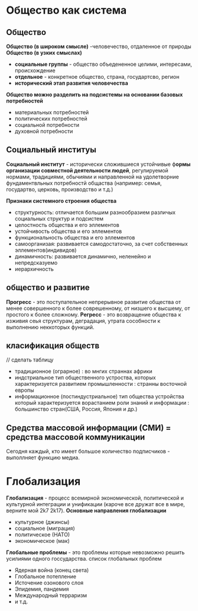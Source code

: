 # Общество как система
## Общество
**Общество (в широком смысле)** -человечество, отдаленное от природы
**Общество (в узких смыслах)**
- **социальные группы** - общество объедененное целими, интересами, происхождение
- **отдельное** - конкретное общество, страна, государтсво, регион
- **исторический этап развития человечества** 

**Общество можно разделить на подсистемы на основании базовых потребностей**
- материальных потребностей
- политических потребностей 
- социальной потребности
- духовной потребности

## Социальный институы
**Социальный институт** - исторически сложившиеся устойчивые ф**ормы организации совместной деятельности людей**, регулируемой нормами, традициями, обычиями и направленной на удолетворние фундаментвльных потребностй общаства
(например: семья, государтво, церковь, производство и т.д.)

**Признаки системного строения общества**
- структурность: отличается большим разнообразием различых социальных структур и подсистем
- целостность общества и его эллементов
- устойчивость общества и его эллементов
- функциональность общества и его эллементов
- самоорганизая: развивается самодостаточно, за счет собственных эллементов(индивидов)
- динамичность: развивается динамично, неленейно и непредсказуемо
- иерархичность

## общество и развитие
**Прогресс** - это поступательное непрерывное развитие общества от менее совершенного к более соврешенному, от низшего к высшему, от простого к более сложному. 
**Регресс** - это возвращение общества к изживия сеья структурам, деградация, утрата сособности к выполнению неккоторых функций.

## класификация обществ
// сделать таблицу
- традиционное (ограрное) : во мнгих страннах африки
- индстриальное тип общественного устроства, которых характеризуется развитием промышленности : странны восточной европы
- информационное (постиндустриальное) тип общества устройства который характеризуется ворастанием роли знаний и информации : большинство стран(США, Россия, Япония и др.)

## Средства массовой информации (СМИ) = средства массовой коммуникации
Сегодня каждый, кто имеет большое количество подписчиков - выполлняет функцию медиа.

# Глобализация
**Глобализация** - процесс всемирной экономической, политической и культурной интеграции и унификации (кароче все дружат все в мире, верните мой 2k7 2k17).
**Основные направления глобализации**
- культурное (джинсы)
- социальное (миграция)
- политическое (НАТО)
- экономическое (мак)

**Глобальные проблемы** - это проблемы которые невозможно решить усилиями одного госсударства.
список глобальных проблем
- Ядерная война (конец света)
- Глобальное потепление
- Источение озонового слоя
- Эпидемия, пандемия
- Международный терраризм
- и т.д.
